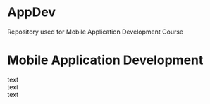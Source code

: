 # AppDev
Repository used for Mobile Application Development Course

<h1>Mobile Application Development</h1>
text<br>
text<br>
text<br>

